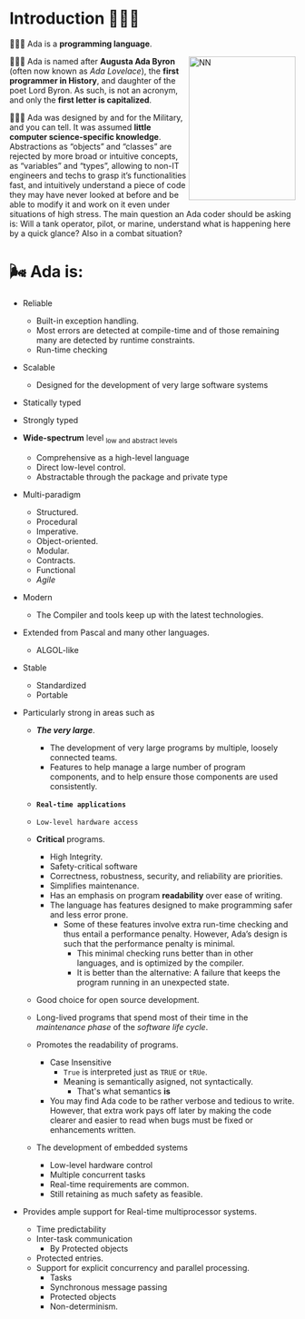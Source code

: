 # Introduction 👩🏻‍🏫

🧙🏻‍♀️ Ada is a **programming language**.

<img 
src="https://www.thesun.co.uk/wp-content/uploads/2016/10/NINTCHDBPICT000440322376.jpg?strip=all&w=763" 
alt="NN" 
 width="188" 
height="253" 
align="right">

👩🏻‍💻 Ada is named after **Augusta Ada Byron** (often now known as _Ada Lovelace_), the **first programmer in History**, and daughter of the poet Lord Byron. As such, is not an acronym, and only the **first letter is capitalized**. 


👩🏻‍✈️ Ada was designed by and for the Military, and you can tell. It was assumed **little computer science-specific knowledge**. Abstractions as “objects” and “classes” are rejected by more broad or intuitive concepts, as “variables” and “types”, allowing to non-IT engineers and techs to grasp it’s functionalities fast, and intuitively understand a piece of code they may have never looked at before and be able to modify it and work on it even under situations of high stress. The main question an Ada coder should be asking is: Will a tank operator, pilot, or marine, understand what is happening here by a quick glance? Also in a combat situation?

# 🌬 Ada is:

 * Reliable 
   * Built-in exception handling.
   * Most errors are detected at compile-time and of those remaining many are detected by runtime constraints. 
   * Run-time checking

 * Scalable
   * Designed for the development of very large software systems

 * Statically typed
 * Strongly typed

 * **Wide-spectrum** level <sub>low and abstract levels</sub>
   * Comprehensive as a high-level language
   * Direct low-level control.
   * Abstractable through the package and private type

 * Multi-paradigm
   * Structured.
   * Procedural
   * Imperative.
   * Object-oriented.
   * Modular.
   * Contracts.
   * Functional
   * _Agile_
      
 * Modern
   * The Compiler and tools keep up with the latest technologies.
   
 * Extended from Pascal and many other languages. 
     * ALGOL-like

 * Stable
   * Standardized
   * Portable

* Particularly strong in areas such as 
  * _**The very large**_.
     * The development of very large programs by multiple, loosely connected teams.
     * Features to help manage a large number of program components, and to help ensure those components are used consistently.

   * **`Real-time applications`**

   * `Low-level hardware access`

   * **Critical** programs.
     * High Integrity.
     * Safety-critical software
     * Correctness, robustness, security, and reliability are priorities.
     * Simplifies maintenance.
     * Has an emphasis on program **readability** over ease of writing. 
     * The language has features designed to make programming safer and less error prone. 
       * Some of these features involve extra run-time checking and thus entail a performance penalty. However, Ada’s design is such that the performance penalty is minimal.
         * This minimal checking runs better than in other languages, and is optimized by the compiler.
         * It is better than the alternative: A failure that keeps the program running in an unexpected state.

   * Good choice for open source development.
   * Long-lived programs that spend most of their time in the _maintenance phase_ of the _software life cycle_. 

   * Promotes the readability of programs. 
     * Case Insensitive
       * `True` is interpreted just as `TRUE` or `tRUe`. 
       * Meaning is semantically asigned, not syntactically. 
         * That's what semantics **is**
     * You may find Ada code to be rather verbose and tedious to write. However, that extra work pays off later by making the code clearer and easier to read when bugs must be fixed or enhancements written.
   
    * The development of embedded systems
      * Low-level hardware control
      * Multiple concurrent tasks
      * Real-time requirements are common.
      * Still retaining as much safety as feasible.

* Provides ample support for Real-time multiprocessor systems. 
  * Time predictability
  * Inter-task communication 
    * By Protected objects
  * Protected entries.
  * Support for explicit concurrency and parallel processing.
    * Tasks
    * Synchronous message passing
    * Protected objects
    * Non-determinism.
 


